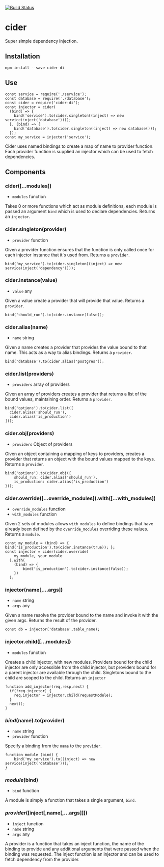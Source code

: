 [![Build Status](https://travis-ci.org/chris-pardy/cider-di.svg?branch=master)](https://travis-ci.org/chris-pardy/cider-di)
# cider
Super simple dependency injection.

## Installation
```npm install --save cider-di```

## Use
```
const service = require('./service');
const database = require('./database');
const cider = require('cider-di');
const injector = cider(
  (bind) => {
    bind('service').to(cider.singleton((inject) => new service(inject('database'))));
  }, (bind) => {
    bind('database').to(cider.singleton((inject) => new database()));
  });
const my_service = injector('service');
```
Cider uses named bindings to create a map of name to provider function.
Each provider function is supplied an injector which can be used to fetch dependencies.

## Components
### cider([...modules])
* `modules` function

Takes 0 or more functions which act as module definitions, each module is passed
an argument `bind` which is used to declare dependencies. Returns an `injector`.

### cider.singleton(provider)
* `provider` function

Given a provider function ensures that the function is only called once for each
injector instance that it's used from. Returns a `provider`.
```
bind('my_service').to(cider.singleton((inject) => new service(inject('dependency'))));
```

### cider.instance(value)
* `value` any

Given a value create a provider that will provide that value. Returns a `provider`.
```
bind('should_run').to(cider.instance(false));
```

### cider.alias(name)
* `name` string

Given a name creates a provider that provides the value bound to that name.
This acts as a way to alias bindings. Returns a `provider`.
```
bind('database').to(cider.alias('postgres'));
```

### cider.list(providers)
* `providers` array of providers

Given an array of providers creates a provider that returns a list of the bound
values, maintaining order. Returns a `provider`.
```
bind('options').to(cider.list([
  cider.alias('should_run'),
  cider.alias('is_production')
]));
```

### cider.obj(providers)
* `providers` Object of providers

Given an object containing a mapping of keys to providers, creates a provider that
returns an object with the bound values mapped to the keys. Returns a `provider`.
```
bind('options').to(cider.obj({
    should_run: cider.alias('should_run'),
    is_production: cider.alias('is_production')
}));
```

### cider.override([...override_modules]).with([...with_modules])
* `override_modules` function
* `with_modules` function

Given 2 sets of modules allows `with_modules` to define bindings that have already
been defined by the `override_modules` overriding these values. Returns a `module`.
```
const my_module = (bind) => { bind('is_production').to(cider.instance(true)); };
const injector = cider(cider.override(
    my_module, your_module
  ).with(
    (bind) => {
        bind('is_production').to(cider.instance(false));
    })
  );
```

### injector(name[,...args])
* `name` string
* `args` any

Given a name resolve the provider bound to the name and invoke it with the given args.
Returns the result of the provider.
```
const db = injector('database',table_name);
```

### injector.child([...modules])
* `modules` function

Creates a child injector, with new modules. Providers bound for the child injector
are only accessible from the child injector, but providers bound for a parent injector
are available through the child. Singletons bound to the child are scoped to the child.
Returns an `injector`
```
function add_injector(req,resp,next) {
  if(!req.injector) {
    req.injector = injector.child(requestModule);
  }
  next();
}
```

### *bind*(name).to(provider)
* `name` string
* `provider` function

Specify a binding from the `name` to the `provider`.
```
function module (bind) {
    bind('my_service').to((inject) => new service(inject('database')));
}
```

### *module*(bind)
* `bind` function

A module is simply a function that takes a single argument, `bind`.

### *provider*([inject[,name[,...args]]])
* `inject` function
* `name` string
* `args` any

A provider is a function that takes an inject function, the name of the binding
to provide and any additional arguments that were passed when the binding was requested.
The inject function is an injector and can be used to fetch dependency from the provider.
